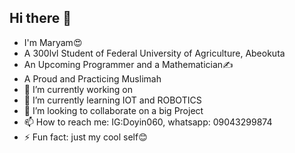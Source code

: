 ## Hi there 👋
- I'm Maryam😍
- A 300lvl Student of Federal University of Agriculture, Abeokuta
- An Upcoming Programmer and a Mathematician✍
- A Proud and Practicing Muslimah
- 🔭 I’m currently working on 
- 🌱 I’m currently learning IOT and ROBOTICS
- 👯 I’m looking to collaborate on a big Project
- 📫 How to reach me: IG:Doyin060, whatsapp: 09043299874
- ⚡ Fun fact: just my cool self😊
